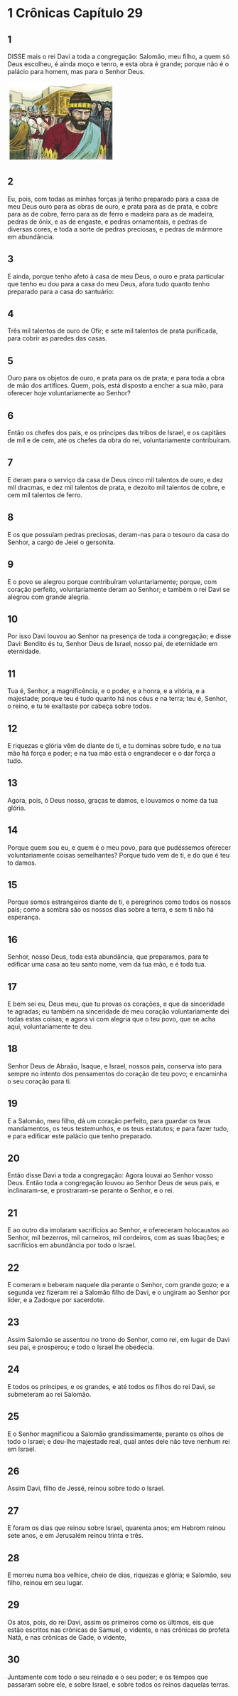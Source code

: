 # 1 Crônicas Capítulo 29

## 1
DISSE mais o rei Davi a toda a congregação: Salomão, meu filho, a quem só Deus escolheu, é ainda moço e tenro, e esta obra é grande; porque não é o palácio para homem, mas para o Senhor Deus.

![](../.img/1Cr/29/1-0.jpg)

## 2
Eu, pois, com todas as minhas forças já tenho preparado para a casa de meu Deus ouro para as obras de ouro, e prata para as de prata, e cobre para as de cobre, ferro para as de ferro e madeira para as de madeira, pedras de ônix, e as de engaste, e pedras ornamentais, e pedras de diversas cores, e toda a sorte de pedras preciosas, e pedras de mármore em abundância.

## 3
E ainda, porque tenho afeto à casa de meu Deus, o ouro e prata particular que tenho eu dou para a casa do meu Deus, afora tudo quanto tenho preparado para a casa do santuário:

## 4
Três mil talentos de ouro de Ofir; e sete mil talentos de prata purificada, para cobrir as paredes das casas.

## 5
Ouro para os objetos de ouro, e prata para os de prata; e para toda a obra de mão dos artífices. Quem, pois, está disposto a encher a sua mão, para oferecer hoje voluntariamente ao Senhor?

## 6
Então os chefes dos pais, e os príncipes das tribos de Israel, e os capitães de mil e de cem, até os chefes da obra do rei, voluntariamente contribuíram.

## 7
E deram para o serviço da casa de Deus cinco mil talentos de ouro, e dez mil dracmas, e dez mil talentos de prata, e dezoito mil talentos de cobre, e cem mil talentos de ferro.

## 8
E os que possuíam pedras preciosas, deram-nas para o tesouro da casa do Senhor, a cargo de Jeiel o gersonita.

## 9
E o povo se alegrou porque contribuíram voluntariamente; porque, com coração perfeito, voluntariamente deram ao Senhor; e também o rei Davi se alegrou com grande alegria.

## 10
Por isso Davi louvou ao Senhor na presença de toda a congregação; e disse Davi: Bendito és tu, Senhor Deus de Israel, nosso pai, de eternidade em eternidade.

## 11
Tua é, Senhor, a magnificência, e o poder, e a honra, e a vitória, e a majestade; porque teu é tudo quanto há nos céus e na terra; teu é, Senhor, o reino, e tu te exaltaste por cabeça sobre todos.

## 12
E riquezas e glória vêm de diante de ti, e tu dominas sobre tudo, e na tua mão há força e poder; e na tua mão está o engrandecer e o dar força a tudo.

## 13
Agora, pois, ó Deus nosso, graças te damos, e louvamos o nome da tua glória.

## 14
Porque quem sou eu, e quem é o meu povo, para que pudéssemos oferecer voluntariamente coisas semelhantes? Porque tudo vem de ti, e do que é teu to damos.

## 15
Porque somos estrangeiros diante de ti, e peregrinos como todos os nossos pais; como a sombra são os nossos dias sobre a terra, e sem ti não há esperança.

## 16
Senhor, nosso Deus, toda esta abundância, que preparamos, para te edificar uma casa ao teu santo nome, vem da tua mão, e é toda tua.

## 17
E bem sei eu, Deus meu, que tu provas os corações, e que da sinceridade te agradas; eu também na sinceridade de meu coração voluntariamente dei todas estas coisas; e agora vi com alegria que o teu povo, que se acha aqui, voluntariamente te deu.

## 18
Senhor Deus de Abraão, Isaque, e Israel, nossos pais, conserva isto para sempre no intento dos pensamentos do coração de teu povo; e encaminha o seu coração para ti.

## 19
E a Salomão, meu filho, dá um coração perfeito, para guardar os teus mandamentos, os teus testemunhos, e os teus estatutos; e para fazer tudo, e para edificar este palácio que tenho preparado.

## 20
Então disse Davi a toda a congregação: Agora louvai ao Senhor vosso Deus. Então toda a congregação louvou ao Senhor Deus de seus pais, e inclinaram-se, e prostraram-se perante o Senhor, e o rei.

## 21
E ao outro dia imolaram sacrifícios ao Senhor, e ofereceram holocaustos ao Senhor, mil bezerros, mil carneiros, mil cordeiros, com as suas libações; e sacrifícios em abundância por todo o Israel.

## 22
E comeram e beberam naquele dia perante o Senhor, com grande gozo; e a segunda vez fizeram rei a Salomão filho de Davi, e o ungiram ao Senhor por líder, e a Zadoque por sacerdote.

## 23
Assim Salomão se assentou no trono do Senhor, como rei, em lugar de Davi seu pai, e prosperou; e todo o Israel lhe obedecia.

## 24
E todos os príncipes, e os grandes, e até todos os filhos do rei Davi, se submeteram ao rei Salomão.

## 25
E o Senhor magnificou a Salomão grandissimamente, perante os olhos de todo o Israel; e deu-lhe majestade real, qual antes dele não teve nenhum rei em Israel.

## 26
Assim Davi, filho de Jessé, reinou sobre todo o Israel.

## 27
E foram os dias que reinou sobre Israel, quarenta anos; em Hebrom reinou sete anos, e em Jerusalém reinou trinta e três.

## 28
E morreu numa boa velhice, cheio de dias, riquezas e glória; e Salomão, seu filho, reinou em seu lugar.

## 29
Os atos, pois, do rei Davi, assim os primeiros como os últimos, eis que estão escritos nas crônicas de Samuel, o vidente, e nas crônicas do profeta Natã, e nas crônicas de Gade, o vidente,

## 30
Juntamente com todo o seu reinado e o seu poder; e os tempos que passaram sobre ele, e sobre Israel, e sobre todos os reinos daquelas terras.

